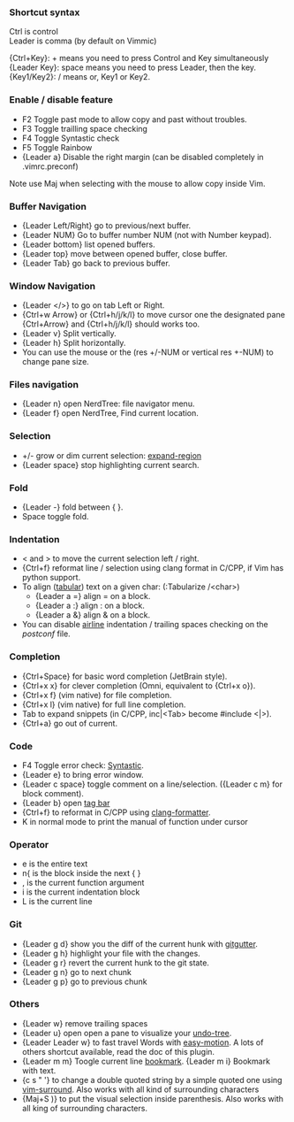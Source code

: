 ### Shortcut syntax
Ctrl is control<br/>
Leader is comma (by default on Vimmic)<br/>

{Ctrl+Key}: + means you need to press Control and Key simultaneously<br/>
{Leader Key}: space means you need to press Leader, then the key.
{Key1/Key2}: / means or, Key1 or Key2.

### Enable / disable feature
* F2 Toggle past mode to allow copy and past without troubles.
* F3 Toggle trailling space checking
* F4 Toggle Syntastic check
* F5 Toggle Rainbow
* {Leader a} Disable the right margin (can be disabled completely in .vimrc.preconf)

Note use Maj when selecting with the mouse to allow copy inside Vim.

### Buffer Navigation
* {Leader Left/Right} go to previous/next buffer.
* {Leader NUM} Go to buffer number NUM (not with Number keypad).
* {Leader bottom} list opened buffers.
* {Leader top} move between opened buffer, close buffer.
* {Leader Tab} go back to previous buffer.

### Window Navigation
 * {Leader \</\>} to go on tab Left or Right.
 * {Ctrl+w Arrow} or {Ctrl+h/j/k/l} to move cursor one the designated pane {Ctrl+Arrow} and {Ctrl+h/j/k/l} should works too.
 * {Leader v} Split vertically.
 * {Leader h} Split horizontally.
 * You can use the mouse or the (res +/-NUM or vertical res +-NUM) to change pane size.

### Files navigation
 * {Leader n} open NerdTree: file navigator menu.
 * {Leader f} open NerdTree, Find current location.

### Selection
* +/- grow or dim current selection: [expand-region](https://github.com/terryma/vim-expand-region)
* {Leader space} stop highlighting current search.

### Fold
* {Leader -} fold between { }.
* Space toggle fold.

### Indentation
* \< and \> to move the current selection left / right.
* {Ctrl+f} reformat line / selection using clang format in C/CPP, if Vim has python support.
* To align ([tabular](https://github.com/godlygeek/tabular)) text on a given char: (:Tabularize /\<char\>)
    + {Leader a =} align = on a block.
    + {Leader a :} align : on a block.
    + {Leader a &} align & on a block.
* You can disable [airline](https://github.com/vim-airline/vim-airline) indentation / trailing spaces checking on the *postconf* file.

### Completion
* {Ctrl+Space} for basic word completion (JetBrain style).
* {Ctrl+x x} for clever completion (Omni, equivalent to {Ctrl+x o}).
* {Ctrl+x f} (vim native) for file completion.
* {Ctrl+x l} (vim native) for full line completion.
* Tab to expand snippets (in C/CPP, inc|\<Tab\> become #include \<|\>).
* {Ctrl+a} go out of current.

### Code
* F4 Toggle error check: [Syntastic](https://github.com/scrooloose/syntastic).
* {Leader e} to bring error window.
* {Leader c space} toggle comment on a line/selection. ({Leader c m} for block comment).
* {Leader b} open [tag bar](https://github.com/majutsushi/tagbar)
* {Ctrl+f} to reformat in C/CPP using [clang-formatter](http://clang.llvm.org/docs/ClangFormat.html#vim-integration).
* K in normal mode to print the manual of function under cursor

### Operator
* e is the entire text
* n{ is the block inside the next { }
* , is the current function argument
* i is the current indentation block
* L is the current line

### Git
* {Leader g d} show you the diff of the current hunk with [gitgutter](https://github.com/airblade/vim-gitgutter).
* {Leader g h} highlight your file with the changes.
* {Leader g r} revert the current hunk to the git state.
* {Leader g n} go to next chunk
* {Leader g p} go to previous chunk

### Others
* {Leader w} remove trailing spaces
* {Leader u} open open a pane to visualize your [undo-tree](https://github.com/mbbill/undotree).
* {Leader Leader w} to fast travel Words with [easy-motion](https://github.com/easymotion/vim-easymotion). A lots of others shortcut available, read the doc of this plugin.
* {Leader m m} Toogle current line [bookmark](https://github.com/MattesGroeger/vim-bookmarks). {Leader m i} Bookmark with text.
* {c s " '} to change a double quoted string by a simple quoted one using [vim-surround](https://github.com/tpope/vim-surround). Also works with all kind of surrounding characters
* {Maj+S )} to put the visual selection inside parenthesis. Also works with all king of surrounding characters.

